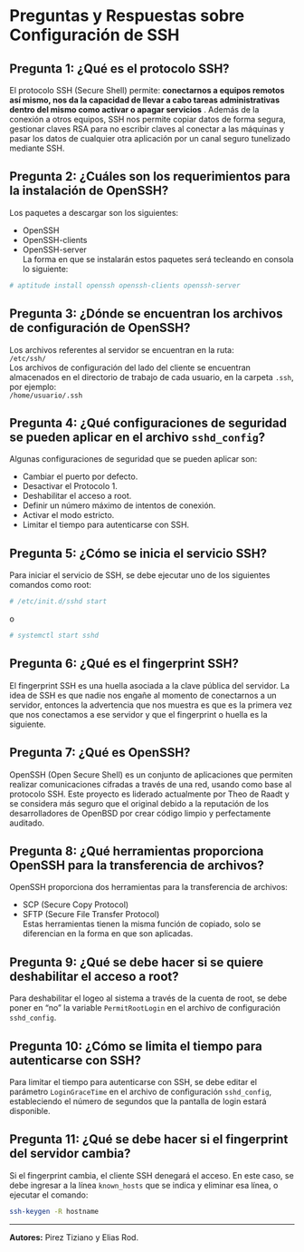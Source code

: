 # Preguntas y Respuestas sobre Configuración de SSH

## Pregunta 1: ¿Qué es el protocolo SSH?
El protocolo SSH (Secure Shell) permite: **conectarnos a equipos remotos así mismo, nos da la capacidad de llevar a cabo tareas administrativas dentro del mismo como activar o apagar servicios** . Además de la conexión a otros equipos, SSH nos permite copiar datos de forma segura, gestionar claves RSA para no escribir claves al conectar a las máquinas y pasar los datos de cualquier otra aplicación por un canal seguro tunelizado mediante SSH.

## Pregunta 2: ¿Cuáles son los requerimientos para la instalación de OpenSSH?
Los paquetes a descargar son los siguientes:
- OpenSSH
- OpenSSH-clients
- OpenSSH-server  
La forma en que se instalarán estos paquetes será tecleando en consola lo siguiente:  
```bash
# aptitude install openssh openssh-clients openssh-server
```

## Pregunta 3: ¿Dónde se encuentran los archivos de configuración de OpenSSH?
Los archivos referentes al servidor se encuentran en la ruta:  
`/etc/ssh/`  
Los archivos de configuración del lado del cliente se encuentran almacenados en el directorio de trabajo de cada usuario, en la carpeta `.ssh`, por ejemplo:  
`/home/usuario/.ssh`

## Pregunta 4: ¿Qué configuraciones de seguridad se pueden aplicar en el archivo `sshd_config`?
Algunas configuraciones de seguridad que se pueden aplicar son:
- Cambiar el puerto por defecto.
- Desactivar el Protocolo 1.
- Deshabilitar el acceso a root.
- Definir un número máximo de intentos de conexión.
- Activar el modo estricto.
- Limitar el tiempo para autenticarse con SSH.

## Pregunta 5: ¿Cómo se inicia el servicio SSH?
Para iniciar el servicio de SSH, se debe ejecutar uno de los siguientes comandos como root:  
```bash
# /etc/init.d/sshd start
```
o  
```bash
# systemctl start sshd
```

## Pregunta 6: ¿Qué es el fingerprint SSH?
El fingerprint SSH es una huella asociada a la clave pública del servidor. La idea de SSH es que nadie nos engañe al momento de conectarnos a un servidor, entonces la advertencia que nos muestra es que es la primera vez que nos conectamos a ese servidor y que el fingerprint o huella es la siguiente.

## Pregunta 7: ¿Qué es OpenSSH?
OpenSSH (Open Secure Shell) es un conjunto de aplicaciones que permiten realizar comunicaciones cifradas a través de una red, usando como base al protocolo SSH. Este proyecto es liderado actualmente por Theo de Raadt y se considera más seguro que el original debido a la reputación de los desarrolladores de OpenBSD por crear código limpio y perfectamente auditado.

## Pregunta 8: ¿Qué herramientas proporciona OpenSSH para la transferencia de archivos?
OpenSSH proporciona dos herramientas para la transferencia de archivos:
- SCP (Secure Copy Protocol)
- SFTP (Secure File Transfer Protocol)  
Estas herramientas tienen la misma función de copiado, solo se diferencian en la forma en que son aplicadas.

## Pregunta 9: ¿Qué se debe hacer si se quiere deshabilitar el acceso a root?
Para deshabilitar el logeo al sistema a través de la cuenta de root, se debe poner en “no” la variable `PermitRootLogin` en el archivo de configuración `sshd_config`.

## Pregunta 10: ¿Cómo se limita el tiempo para autenticarse con SSH?
Para limitar el tiempo para autenticarse con SSH, se debe editar el parámetro `LoginGraceTime` en el archivo de configuración `sshd_config`, estableciendo el número de segundos que la pantalla de login estará disponible.

## Pregunta 11: ¿Qué se debe hacer si el fingerprint del servidor cambia?
Si el fingerprint cambia, el cliente SSH denegará el acceso. En este caso, se debe ingresar a la línea `known_hosts` que se indica y eliminar esa línea, o ejecutar el comando:  
```bash
ssh-keygen -R hostname
```

---

**Autores:** Pirez Tiziano y Elias Rod.
```
